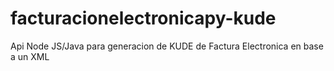 # facturacionelectronicapy-kude
Api Node JS/Java para generacion de KUDE de Factura Electronica en base a un XML
